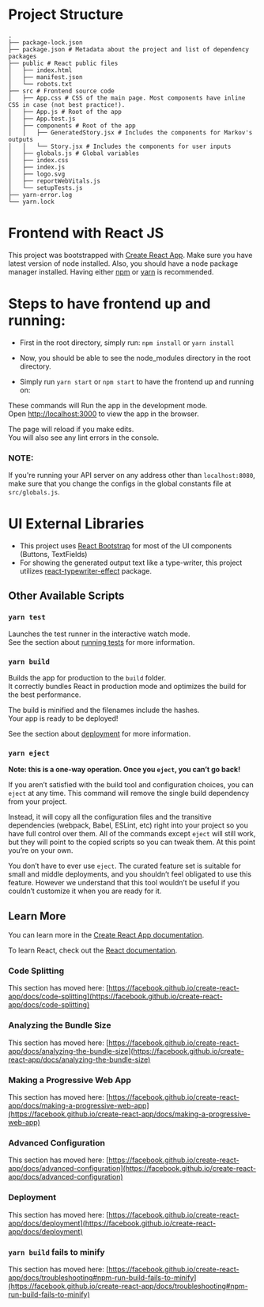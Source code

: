 # Project Structure
```
.
├── package-lock.json
├── package.json # Metadata about the project and list of dependency packages
├── public # React public files
│   ├── index.html
│   ├── manifest.json
│   └── robots.txt
├── src # Frontend source code
│   ├── App.css # CSS of the main page. Most components have inline CSS in case (not best practice!).
│   ├── App.js # Root of the app
│   ├── App.test.js
│   ├── components # Root of the app
│   │   ├── GeneratedStory.jsx # Includes the components for Markov's outputs
│   │   └── Story.jsx # Includes the components for user inputs
│   ├── globals.js # Global variables
│   ├── index.css
│   ├── index.js
│   ├── logo.svg
│   ├── reportWebVitals.js
│   └── setupTests.js
├── yarn-error.log
└── yarn.lock
```

# Frontend with React JS

This project was bootstrapped with [Create React App](https://github.com/facebook/create-react-app).
Make sure you have latest version of node installed. Also, you should have a node package manager installed. Having either [npm](https://docs.npmjs.com/downloading-and-installing-node-js-and-npm) or [yarn](https://classic.yarnpkg.com/lang/en/docs/install/#mac-stable) is recommended.

# Steps to have frontend up and running:

- First in the root directory, simply run:
```npm install```
or 
``` yarn install ```

- Now, you should be able to see the node_modules directory in the root directory.
- Simply run  ```yarn start```  or ``` npm start ``` to have the frontend up and running on: 

These commands will Run the app in the development mode.\
Open [http://localhost:3000](http://localhost:3000) to view the app in the browser.

The page will reload if you make edits.\
You will also see any lint errors in the console.

### NOTE:
If you're running your API server on any address other than ```localhost:8080```, make sure that you change the configs in the global constants file at ```src/globals.js```.

# UI External Libraries
- This project uses [React Bootstrap](https://react-bootstrap.github.io/) for most of the UI components (Buttons, TextFields)
- For showing the generated output text like a type-writer, this project utilizes [react-typewriter-effect](https://github.com/kevoese/react-typewriter-effect) package.




## Other Available Scripts

### `yarn test`

Launches the test runner in the interactive watch mode.\
See the section about [running tests](https://facebook.github.io/create-react-app/docs/running-tests) for more information.

### `yarn build`

Builds the app for production to the `build` folder.\
It correctly bundles React in production mode and optimizes the build for the best performance.

The build is minified and the filenames include the hashes.\
Your app is ready to be deployed!

See the section about [deployment](https://facebook.github.io/create-react-app/docs/deployment) for more information.

### `yarn eject`

**Note: this is a one-way operation. Once you `eject`, you can’t go back!**

If you aren’t satisfied with the build tool and configuration choices, you can `eject` at any time. This command will remove the single build dependency from your project.

Instead, it will copy all the configuration files and the transitive dependencies (webpack, Babel, ESLint, etc) right into your project so you have full control over them. All of the commands except `eject` will still work, but they will point to the copied scripts so you can tweak them. At this point you’re on your own.

You don’t have to ever use `eject`. The curated feature set is suitable for small and middle deployments, and you shouldn’t feel obligated to use this feature. However we understand that this tool wouldn’t be useful if you couldn’t customize it when you are ready for it.

## Learn More

You can learn more in the [Create React App documentation](https://facebook.github.io/create-react-app/docs/getting-started).

To learn React, check out the [React documentation](https://reactjs.org/).

### Code Splitting

This section has moved here: [https://facebook.github.io/create-react-app/docs/code-splitting](https://facebook.github.io/create-react-app/docs/code-splitting)

### Analyzing the Bundle Size

This section has moved here: [https://facebook.github.io/create-react-app/docs/analyzing-the-bundle-size](https://facebook.github.io/create-react-app/docs/analyzing-the-bundle-size)

### Making a Progressive Web App

This section has moved here: [https://facebook.github.io/create-react-app/docs/making-a-progressive-web-app](https://facebook.github.io/create-react-app/docs/making-a-progressive-web-app)

### Advanced Configuration

This section has moved here: [https://facebook.github.io/create-react-app/docs/advanced-configuration](https://facebook.github.io/create-react-app/docs/advanced-configuration)

### Deployment

This section has moved here: [https://facebook.github.io/create-react-app/docs/deployment](https://facebook.github.io/create-react-app/docs/deployment)

### `yarn build` fails to minify

This section has moved here: [https://facebook.github.io/create-react-app/docs/troubleshooting#npm-run-build-fails-to-minify](https://facebook.github.io/create-react-app/docs/troubleshooting#npm-run-build-fails-to-minify)
